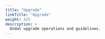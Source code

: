 ```yaml
---
title: "Upgrade"
linkTitle: "Upgrade"
weight: 425
description: >
  Ondat upgrade operations and guidelines.
---
```

